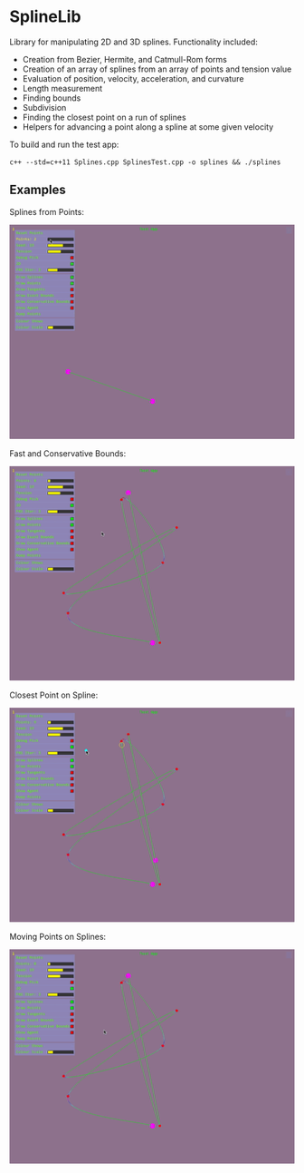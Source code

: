 SplineLib
=========

Library for manipulating 2D and 3D splines. Functionality included:

* Creation from Bezier, Hermite, and Catmull-Rom forms
* Creation of an array of splines from an array of points and tension value
* Evaluation of position, velocity, acceleration, and curvature
* Length measurement
* Finding bounds
* Subdivision
* Finding the closest point on a run of splines
* Helpers for advancing a point along a spline at some given velocity

To build and run the test app:

    c++ --std=c++11 Splines.cpp SplinesTest.cpp -o splines && ./splines


Examples
--------

Splines from Points:

![points](images/points.gif "Splines from Points")

Fast and Conservative Bounds:

![bounds](images/bounds.gif "Fast and Conservative Bounds")

Closest Point on Spline:

![pick](images/pick.gif "Closest Point on Spline")

Moving Points on Splines:

![agent](images/agent.gif "Moving Points on Splines")
